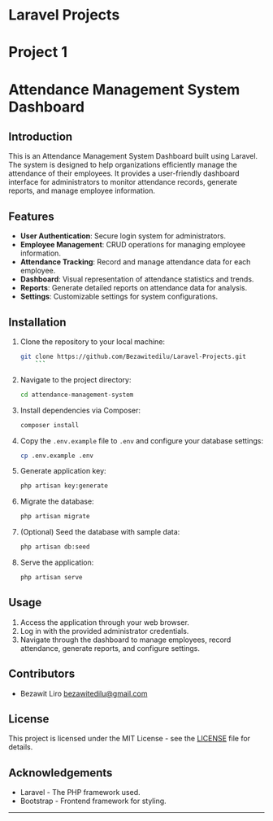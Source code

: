 # **Laravel Projects**

# Project 1

# Attendance Management System Dashboard

## Introduction
This is an Attendance Management System Dashboard built using Laravel. The system is designed to help organizations efficiently manage the attendance of their employees. It provides a user-friendly dashboard interface for administrators to monitor attendance records, generate reports, and manage employee information.

## Features
- **User Authentication**: Secure login system for administrators.
- **Employee Management**: CRUD operations for managing employee information.
- **Attendance Tracking**: Record and manage attendance data for each employee.
- **Dashboard**: Visual representation of attendance statistics and trends.
- **Reports**: Generate detailed reports on attendance data for analysis.
- **Settings**: Customizable settings for system configurations.

## Installation
1. Clone the repository to your local machine:
    ```bash
    git clone https://github.com/Bezawitedilu/Laravel-Projects.git
        ```
2. Navigate to the project directory:
    ```bash
    cd attendance-management-system
    ```
3. Install dependencies via Composer:
    ```bash
    composer install
    ```
4. Copy the `.env.example` file to `.env` and configure your database settings:
    ```bash
    cp .env.example .env
    ```
5. Generate application key:
    ```bash
    php artisan key:generate
    ```
6. Migrate the database:
    ```bash
    php artisan migrate
    ```
7. (Optional) Seed the database with sample data:
    ```bash
    php artisan db:seed
    ```
8. Serve the application:
    ```bash
    php artisan serve
    ```

## Usage
1. Access the application through your web browser.
2. Log in with the provided administrator credentials.
3. Navigate through the dashboard to manage employees, record attendance, generate reports, and configure settings.

## Contributors
- Bezawit Liro bezawitedilu@gmail.com

## License
This project is licensed under the MIT License - see the [LICENSE](LICENSE) file for details.

## Acknowledgements
- Laravel - The PHP framework used.
- Bootstrap - Frontend framework for styling.

---


